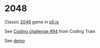 # 2048

Classic [2048](https://en.wikipedia.org/wiki/2048_(video_game)) game in [p5.js](https://p5js.org/)

See [Coding challenge #94](http://thecodingtrain.com/CodingChallenges/94.1-2048.html) from Coding Train

See [demo](http://pom421.github.io/CodingChallenges/CC_94_2048/)